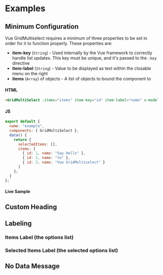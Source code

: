 # Examples

## Minimum Configuration

Vue GridMultiselect requires a minimum of three properties to be set in order for it to function properly. These properties are:

- __item-key__ (`String`) - Used internally by the Vue framework to correctly handle list updates. This key must be unique, and it's passed to the `:key` directive
- __item-label__ (`String`) - Value to be displayed as text within the closable menu on the right
- __items__ (`Array`) of objects - A list of objects to bound the component to

#### HTML

```html
<GridMultiSelect :items="items" item-key="id" item-label="name" v-model="selectedItem" />
```

#### JS

```js
export default {
  name: "example",
  components: { GridMultiSelect },
  data() {
    return {
      selectedItems: [],
      items: [
        { id: 1, name: "Say Hello" },
        { id: 2, name: "to" },
        { id: 3, name: "Vue GridMultiselect" }
      ]
    };
  }
};
```

#### Live Sample

<MinConfiguration />

## Custom Heading

## Labeling

### Items Label (the options list)

### Selected Items Label (the selected options list)

## No Data Message